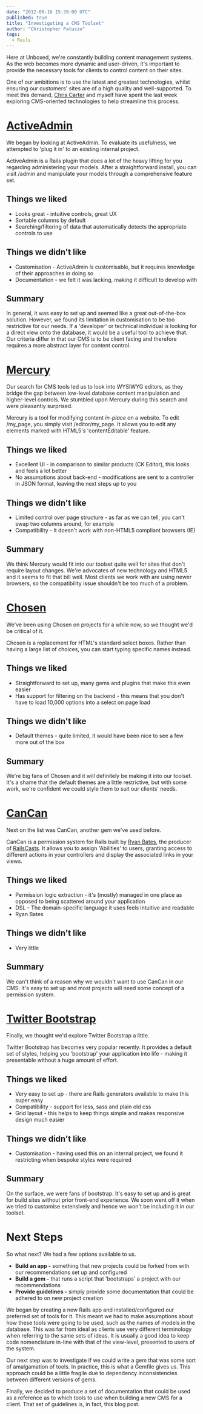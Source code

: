 ```yaml
---
date: "2012-08-16 15:39:00 UTC"
published: true
title: "Investigating a CMS Toolset"
author: "Christopher Patuzzo"
tags:
  - Rails
---
```


Here at Unboxed, we're constantly building content management systems. As the web becomes more dynamic and user-driven, it's important to provide the necessary tools for clients to control content on their sites.

One of our ambitions is to use the latest and greatest technologies, whilst ensuring our customers' sites are of a high quality and well-supported. To meet this demand, [Chris Carter](/people/chris-carter) and myself have spent the last week exploring CMS-oriented technologies to help streamline this process.

# [ActiveAdmin](http://activeadmin.info/)

We began by looking at ActiveAdmin. To evaluate its usefulness, we attempted to 'plug it in' to an existing internal project.

ActiveAdmin is a Rails plugin that does a lot of the heavy lifting for you regarding administering your models. After a straightforward install, you can visit /admin and manipulate your models through a comprehensive feature set.

## Things we liked

* Looks great - intuitive controls, great UX
* Sortable columns by default
* Searching/filtering of data that automatically detects the appropriate controls to use

## Things we didn't like

* Customisation - ActiveAdmin *is* customisable, but it requires knowledge of their approaches in doing so
* Documentation - we felt it was lacking, making it difficult to develop with

## Summary

In general, it was easy to set up and seemed like a great out-of-the-box solution. However, we found its limitation in customisation to be too restrictive for our needs. If a 'developer' or technical individual is looking for a direct view onto the database, it would be a useful tool to achieve that. Our criteria differ in that our CMS is to be client facing and therefore requires a more abstract layer for content control.

# [Mercury](http://jejacks0n.github.com/mercury/)

Our search for CMS tools led us to look into WYSIWYG editors, as they bridge the gap between low-level database content manipulation and higher-level controls. We stumbled upon Mercury during this search and were pleasantly surprised.

Mercury is a tool for modifying content *in-place* on a website. To edit /my_page, you simply visit /editor/my_page. It allows you to edit any elements marked with HTML5's 'contentEditable' feature.

## Things we liked

* Excellent UI - in comparison to similar products (CK Editor), this looks and feels a lot better
* No assumptions about back-end - modifications are sent to a controller in JSON format, leaving the next steps up to you

## Things we didn't like

* Limited control over page structure - as far as we can tell, you can't swap two columns around, for example
* Compatibility - it doesn't work with non-HTML5 compliant browsers (IE)

## Summary

We think Mercury would fit into our toolset quite well for sites that don't require layout changes. We're advocates of new technology and HTML5 and it seems to fit that bill well. Most clients we work with are using newer browsers, so the compatibility issue shouldn't be too much of a problem.

# [Chosen](http://harvesthq.github.com/chosen/)

We've been using Chosen on projects for a while now, so we thought we'd be critical of it.

Chosen is a replacement for HTML's standard select boxes. Rather than having a large list of choices, you can start typing specific names instead.

## Things we liked

* Straightforward to set up, many gems and plugins that make this even easier
* Has support for filtering on the backend - this means that you don't have to load 10,000 options into a select on page load

## Things we didn't like

* Default themes - quite limited, it would have been nice to see a few more out of the box

## Summary

We're big fans of Chosen and it will definitely be making it into our toolset. It's a shame that the default themes are a little restrictive, but with some work, we're confident we could style them to suit our clients' needs.

# [CanCan](https://github.com/ryanb/cancan/)

Next on the list was CanCan, another gem we've used before.

CanCan is a permission system for Rails built by [Ryan Bates](https://twitter.com/rbates), the producer of [RailsCasts](http://railscasts.com/about). It allows you to assign 'Abilities' to users, granting access to different actions in your controllers and display the associated links in your views.

## Things we liked

* Permission logic extraction - it's (mostly) managed in one place as opposed to being scattered around your application
* DSL - The domain-specific language it uses feels intuitive and readable
* Ryan Bates

## Things we didn't like

* Very little

## Summary

We can't think of a reason why we wouldn't want to use CanCan in our CMS. It's easy to set up and most projects will need some concept of a permission system.

# [Twitter Bootstrap](http://twitter.github.com/bootstrap/)

Finally, we thought we'd explore Twitter Bootstrap a little.

Twitter Bootstrap has becomes very popular recently. It provides a default set of styles, helping you 'bootstrap' your application into life - making it presentable without a huge amount of effort.

## Things we liked

* Very easy to set up - there are Rails generators available to make this super easy
* Compatibility - support for less, sass and plain old css
* Grid layout - this helps to keep things simple and makes responsive design much easier

## Things we didn't like

* Customisation - having used this on an internal project, we found it restricting when bespoke styles were required

## Summary

On the surface, we were fans of bootstrap. It's easy to set up and is great for build sites without prior front-end experience. We soon went off it when we tried to customise extensively and hence we won't be including it in our toolset.

# Next Steps

So what next? We had a few options available to us.

* **Build an app -** something that new projects could be forked from with our recommendations set up and configured
* **Build a gem -** that runs a script that 'bootstraps' a project with our recommendations
* **Provide guidelines -** simply provide some documentation that could be adhered to on new project creation

We began by creating a new Rails app and installed/configured our preferred set of tools for it. This meant we had to make assumptions about how these tools were going to be used, such as the names of models in the database. This was far from ideal as clients use very different terminology when referring to the same sets of ideas. It is usually a good idea to keep code nomenclature in-line with that of the view-level, presented to users of the system.

Our next step was to investigate if we could write a gem that was some sort of amalgamation of tools. In practice, this is what a Gemfile gives us. This approach could be a little fragile due to dependency inconsistencies between different versions of gems.

Finally, we decided to produce a set of documentation that could be used as a reference as to which tools to use when building a new CMS for a client. That set of guidelines is, in fact, this blog post.
